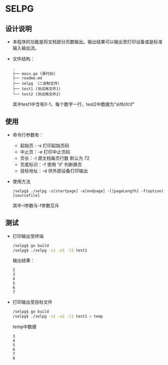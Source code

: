 # SELPG

## 设计说明

* 本程序的功能是将文档部分页数输出。输出结果可以输出至打印设备或是标准输入输出流。

* 文件结构：

  ```
  .
  ├── main.go (源代码)
  ├── readme.md 
  ├── selpg （二进制文件）
  ├── test1 (测试用文件1)
  └── test2 (测试用文件2)
  ```

  其中test1中含有0-1，每个数字一行，test2中数据为"a\fb\fc\f"

## 使用

* 命令行参数有：
  * 起始页 : -s 打印起始页码
  * 中止页：-e 打印中止页码
  * 页长：-l 源文档每页行数 默认为 72
  * 页尾标识：-f 使用 '\f' 判断换页
  * 目标地址：-d 供外部设备打印输出

* 使用方法

  ```
  /selpg$ ./selpg -s[startpage] -e[endpage] -l[pageLength] -f(option) [sourcefile]
  ```

  其中-l参数与-f参数互斥

## 测试

* 打印输出至终端

  ```bash
  /selpg$ go build
  /selpg$ ./selpg -s1 -e3 -l2 test1
  ```

  输出结果：

  ```
  2
  3
  4
  5
  6
  7
  ```

* 打印输出至目标文件

  ```bash
  /selpg$ go build
  /selpg$ ./selpg -s1 -e2 -l3 test1 > temp
  ```

  temp中数据

  ```
  3
  4
  5
  6
  7
  8
  ```

  ​

